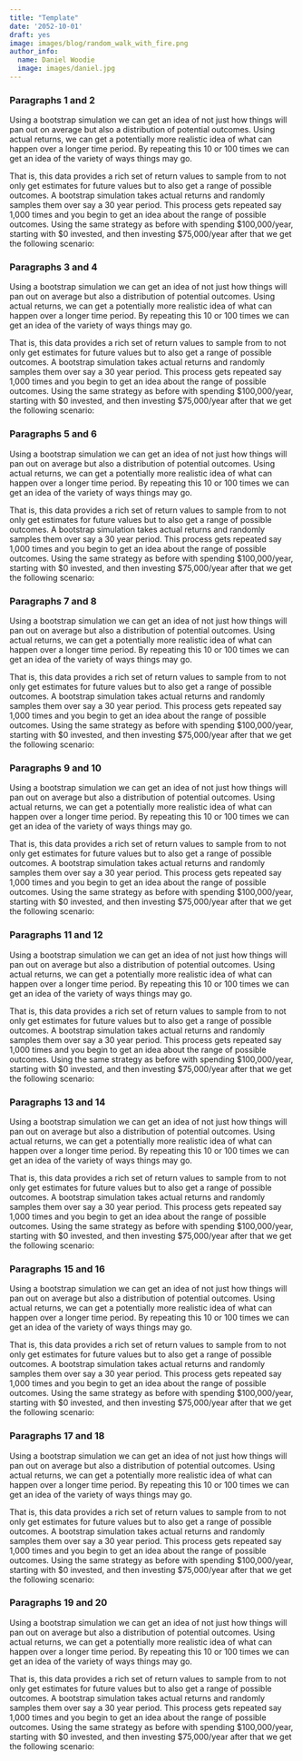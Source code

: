 ```yaml
---
title: "Template"
date: '2052-10-01'
draft: yes
image: images/blog/random_walk_with_fire.png
author_info:
  name: Daniel Woodie
  image: images/daniel.jpg
---
```



<!-- Bring in any external libraries -->
<script src="https://unpkg.com/intersection-observer"></script>
<script src="https://unpkg.com/scrollama"></script>
<script src="https://d3js.org/d3.v6.js"></script>
<script src=//cdnjs.cloudflare.com/ajax/libs/seedrandom/2.3.10/seedrandom.min.js></script>


<!-- Ezoic - under_page_title - under_page_title -->
<div id="ezoic-pub-ad-placeholder-105"> </div>
<!-- End Ezoic - under_page_title - under_page_title -->

  
### Paragraphs 1 and 2

Using a bootstrap simulation we can get an idea of not just how things will pan out on average but also a distribution of potential outcomes. Using actual returns, we can get a potentially more realistic idea of what can happen over a longer time period. By repeating this 10 or 100 times we can get an idea of the variety of ways things may go.
  
That is, this data provides a rich set of return values to sample from to not only get estimates for future values but to also get a range of possible outcomes. A bootstrap simulation takes actual returns and randomly samples them over say a 30 year period. This process gets repeated say 1,000 times and you begin to get an idea about the range of possible outcomes. Using the same strategy as before with spending $100,000/year, starting with $0 invested, and then investing $75,000/year after that we get the following scenario:

<!-- Ezoic - in_content1 - mid_content -->
<div id="ezoic-pub-ad-placeholder-113"> </div>
<!-- End Ezoic - in_content1 - mid_content -->

### Paragraphs 3 and 4

Using a bootstrap simulation we can get an idea of not just how things will pan out on average but also a distribution of potential outcomes. Using actual returns, we can get a potentially more realistic idea of what can happen over a longer time period. By repeating this 10 or 100 times we can get an idea of the variety of ways things may go.
  
That is, this data provides a rich set of return values to sample from to not only get estimates for future values but to also get a range of possible outcomes. A bootstrap simulation takes actual returns and randomly samples them over say a 30 year period. This process gets repeated say 1,000 times and you begin to get an idea about the range of possible outcomes. Using the same strategy as before with spending $100,000/year, starting with $0 invested, and then investing $75,000/year after that we get the following scenario:

<!-- Ezoic - in_content2 - long_content -->
<div id="ezoic-pub-ad-placeholder-114"> </div>
<!-- End Ezoic - in_content2 - long_content -->

### Paragraphs 5 and 6

Using a bootstrap simulation we can get an idea of not just how things will pan out on average but also a distribution of potential outcomes. Using actual returns, we can get a potentially more realistic idea of what can happen over a longer time period. By repeating this 10 or 100 times we can get an idea of the variety of ways things may go.
  
That is, this data provides a rich set of return values to sample from to not only get estimates for future values but to also get a range of possible outcomes. A bootstrap simulation takes actual returns and randomly samples them over say a 30 year period. This process gets repeated say 1,000 times and you begin to get an idea about the range of possible outcomes. Using the same strategy as before with spending $100,000/year, starting with $0 invested, and then investing $75,000/year after that we get the following scenario:

<!-- Ezoic - in_content3 - longer_content -->
<div id="ezoic-pub-ad-placeholder-115"> </div>
<!-- End Ezoic - in_content3 - longer_content -->

### Paragraphs 7 and 8

Using a bootstrap simulation we can get an idea of not just how things will pan out on average but also a distribution of potential outcomes. Using actual returns, we can get a potentially more realistic idea of what can happen over a longer time period. By repeating this 10 or 100 times we can get an idea of the variety of ways things may go.
  
That is, this data provides a rich set of return values to sample from to not only get estimates for future values but to also get a range of possible outcomes. A bootstrap simulation takes actual returns and randomly samples them over say a 30 year period. This process gets repeated say 1,000 times and you begin to get an idea about the range of possible outcomes. Using the same strategy as before with spending $100,000/year, starting with $0 invested, and then investing $75,000/year after that we get the following scenario:

<!-- Ezoic - in_content4 - longest_content -->
<div id="ezoic-pub-ad-placeholder-116"> </div>
<!-- End Ezoic - in_content4 - longest_content -->

### Paragraphs 9 and 10

Using a bootstrap simulation we can get an idea of not just how things will pan out on average but also a distribution of potential outcomes. Using actual returns, we can get a potentially more realistic idea of what can happen over a longer time period. By repeating this 10 or 100 times we can get an idea of the variety of ways things may go.
  
That is, this data provides a rich set of return values to sample from to not only get estimates for future values but to also get a range of possible outcomes. A bootstrap simulation takes actual returns and randomly samples them over say a 30 year period. This process gets repeated say 1,000 times and you begin to get an idea about the range of possible outcomes. Using the same strategy as before with spending $100,000/year, starting with $0 invested, and then investing $75,000/year after that we get the following scenario:

<!-- Ezoic - in_content5 - incontent_5 -->
<div id="ezoic-pub-ad-placeholder-117"> </div>
<!-- End Ezoic - in_content5 - incontent_5 -->


### Paragraphs 11 and 12

Using a bootstrap simulation we can get an idea of not just how things will pan out on average but also a distribution of potential outcomes. Using actual returns, we can get a potentially more realistic idea of what can happen over a longer time period. By repeating this 10 or 100 times we can get an idea of the variety of ways things may go.
  
That is, this data provides a rich set of return values to sample from to not only get estimates for future values but to also get a range of possible outcomes. A bootstrap simulation takes actual returns and randomly samples them over say a 30 year period. This process gets repeated say 1,000 times and you begin to get an idea about the range of possible outcomes. Using the same strategy as before with spending $100,000/year, starting with $0 invested, and then investing $75,000/year after that we get the following scenario:

<!-- Ezoic - in_content6 - incontent_6 -->
<div id="ezoic-pub-ad-placeholder-118"> </div>
<!-- End Ezoic - in_content6 - incontent_6 -->

### Paragraphs 13 and 14

Using a bootstrap simulation we can get an idea of not just how things will pan out on average but also a distribution of potential outcomes. Using actual returns, we can get a potentially more realistic idea of what can happen over a longer time period. By repeating this 10 or 100 times we can get an idea of the variety of ways things may go.
  
That is, this data provides a rich set of return values to sample from to not only get estimates for future values but to also get a range of possible outcomes. A bootstrap simulation takes actual returns and randomly samples them over say a 30 year period. This process gets repeated say 1,000 times and you begin to get an idea about the range of possible outcomes. Using the same strategy as before with spending $100,000/year, starting with $0 invested, and then investing $75,000/year after that we get the following scenario:

<!-- Ezoic - in_content7 - incontent_7 -->
<div id="ezoic-pub-ad-placeholder-119"> </div>
<!-- End Ezoic - in_content7 - incontent_7 -->


### Paragraphs 15 and 16

Using a bootstrap simulation we can get an idea of not just how things will pan out on average but also a distribution of potential outcomes. Using actual returns, we can get a potentially more realistic idea of what can happen over a longer time period. By repeating this 10 or 100 times we can get an idea of the variety of ways things may go.
  
That is, this data provides a rich set of return values to sample from to not only get estimates for future values but to also get a range of possible outcomes. A bootstrap simulation takes actual returns and randomly samples them over say a 30 year period. This process gets repeated say 1,000 times and you begin to get an idea about the range of possible outcomes. Using the same strategy as before with spending $100,000/year, starting with $0 invested, and then investing $75,000/year after that we get the following scenario:

<!-- Ezoic - in_content8 - incontent_8 -->
<div id="ezoic-pub-ad-placeholder-120"> </div>
<!-- End Ezoic - in_content8 - incontent_8 -->

### Paragraphs 17 and 18

Using a bootstrap simulation we can get an idea of not just how things will pan out on average but also a distribution of potential outcomes. Using actual returns, we can get a potentially more realistic idea of what can happen over a longer time period. By repeating this 10 or 100 times we can get an idea of the variety of ways things may go.
  
That is, this data provides a rich set of return values to sample from to not only get estimates for future values but to also get a range of possible outcomes. A bootstrap simulation takes actual returns and randomly samples them over say a 30 year period. This process gets repeated say 1,000 times and you begin to get an idea about the range of possible outcomes. Using the same strategy as before with spending $100,000/year, starting with $0 invested, and then investing $75,000/year after that we get the following scenario:

<!-- Ezoic - in_content9 - incontent_9 -->
<div id="ezoic-pub-ad-placeholder-121"> </div>
<!-- End Ezoic - in_content9 - incontent_9 -->


### Paragraphs 19 and 20

Using a bootstrap simulation we can get an idea of not just how things will pan out on average but also a distribution of potential outcomes. Using actual returns, we can get a potentially more realistic idea of what can happen over a longer time period. By repeating this 10 or 100 times we can get an idea of the variety of ways things may go.
  
That is, this data provides a rich set of return values to sample from to not only get estimates for future values but to also get a range of possible outcomes. A bootstrap simulation takes actual returns and randomly samples them over say a 30 year period. This process gets repeated say 1,000 times and you begin to get an idea about the range of possible outcomes. Using the same strategy as before with spending $100,000/year, starting with $0 invested, and then investing $75,000/year after that we get the following scenario:

<!-- Ezoic - in_content10 - incontent_10 -->
<div id="ezoic-pub-ad-placeholder-122"> </div>
<!-- End Ezoic - in_content10 - incontent_10 -->





<!-- Ezoic - bottom_of_page - bottom_of_page -->
<div id="ezoic-pub-ad-placeholder-101"> </div>
<!-- End Ezoic - bottom_of_page - bottom_of_page -->
